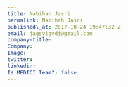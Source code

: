 ```yaml
---
title: Nabihah Jasri
permalink: Nabihah Jasri
published\_at: 2017-10-24 19:47:32 Z
email: jagsvjgvdj@gmail.com
company-title: 
Company: 
Image: 
twitter: 
linkedin: 
Is MEDICI Team?: false
---
```



